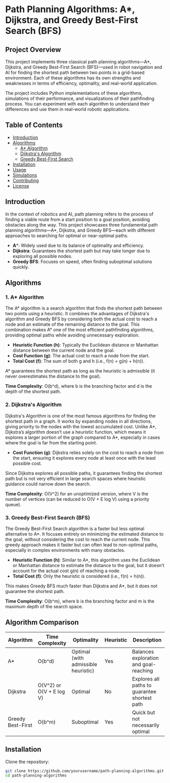 # Path Planning Algorithms: A*, Dijkstra, and Greedy Best-First Search (BFS)

## Project Overview

This project implements three classical path planning algorithms—A*, Dijkstra, and Greedy Best-First Search (BFS)—used in robot navigation and AI for finding the shortest path between two points in a grid-based environment. Each of these algorithms has its own strengths and weaknesses in terms of efficiency, optimality, and real-world application.

The project includes Python implementations of these algorithms, simulations of their performance, and visualizations of their pathfinding process. You can experiment with each algorithm to understand their differences and use them in real-world robotic applications.

## Table of Contents

- [Introduction](#introduction)
- [Algorithms](#algorithms)
  - [A* Algorithm](#1-a-algorithm)
  - [Dijkstra's Algorithm](#2-dijkstras-algorithm)
  - [Greedy Best-First Search](#3-greedy-best-first-search)
- [Installation](#installation)
- [Usage](#usage)
- [Simulations](#simulations)
- [Contributing](#contributing)
- [License](#license)

## Introduction

In the context of robotics and AI, path planning refers to the process of finding a viable route from a start position to a goal position, avoiding obstacles along the way. This project showcases three fundamental path planning algorithms—A*, Dijkstra, and Greedy BFS—each with different approaches to searching for optimal or near-optimal paths.

- **A***: Widely used due to its balance of optimality and efficiency.
- **Dijkstra**: Guarantees the shortest path but may take longer due to exploring all possible nodes.
- **Greedy BFS**: Focuses on speed, often finding suboptimal solutions quickly.

## Algorithms

### 1. A* Algorithm

The A* algorithm is a search algorithm that finds the shortest path between two points using a heuristic. It combines the advantages of Dijkstra's algorithm and Greedy BFS by considering both the actual cost to reach a node and an estimate of the remaining distance to the goal. This combination makes A* one of the most efficient pathfinding algorithms, providing optimal paths while avoiding unnecessary exploration.

- **Heuristic Function (h)**: Typically the Euclidean distance or Manhattan distance between the current node and the goal.
- **Cost Function (g)**: The actual cost to reach a node from the start.
- **Total Cost (f)**: The sum of both g and h (i.e., f(n) = g(n) + h(n)).

A* guarantees the shortest path as long as the heuristic is admissible (it never overestimates the distance to the goal).

**Time Complexity**: O(b^d), where b is the branching factor and d is the depth of the shortest path.

### 2. Dijkstra's Algorithm

Dijkstra's Algorithm is one of the most famous algorithms for finding the shortest path in a graph. It works by expanding nodes in all directions, giving priority to the nodes with the lowest accumulated cost. Unlike A*, Dijkstra’s algorithm doesn’t use a heuristic function, which means it explores a larger portion of the graph compared to A*, especially in cases where the goal is far from the starting point.

- **Cost Function (g)**: Dijkstra relies solely on the cost to reach a node from the start, ensuring it explores every node at least once with the least possible cost.

Since Dijkstra explores all possible paths, it guarantees finding the shortest path but is not very efficient in large search spaces where heuristic guidance could narrow down the search.

**Time Complexity**: O(V^2) for an unoptimized version, where V is the number of vertices (can be reduced to O(V + E log V) using a priority queue).

### 3. Greedy Best-First Search (BFS)

The Greedy Best-First Search algorithm is a faster but less optimal alternative to A*. It focuses entirely on minimizing the estimated distance to the goal, without considering the cost to reach the current node. This greedy approach makes it faster but can often lead to non-optimal paths, especially in complex environments with many obstacles.

- **Heuristic Function (h)**: Similar to A*, this algorithm uses the Euclidean or Manhattan distance to estimate the distance to the goal, but it doesn’t account for the actual cost g(n) of reaching a node.
- **Total Cost (f)**: Only the heuristic is considered (i.e., f(n) = h(n)).

This makes Greedy BFS much faster than Dijkstra and A*, but it does not guarantee the shortest path.

**Time Complexity**: O(b^m), where b is the branching factor and m is the maximum depth of the search space.

## Algorithm Comparison

| Algorithm         | Time Complexity       | Optimality                  | Heuristic | Description                                 |
|-------------------|-----------------------|-----------------------------|-----------|---------------------------------------------|
| A*                | O(b^d)                | Optimal (with admissible heuristic) | Yes       | Balances exploration and goal-reaching      |
| Dijkstra          | O(V^2) or O(V + E log V) | Optimal                    | No        | Explores all paths to guarantee shortest path |
| Greedy Best-First | O(b^m)                | Suboptimal                  | Yes       | Quick but not necessarily optimal           |

## Installation

Clone the repository:

```bash
git clone https://github.com/yourusername/path-planning-algorithms.git
cd path-planning-algorithms
